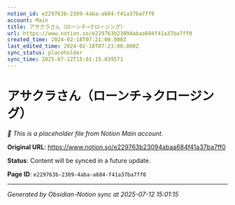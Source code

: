```yaml
---
notion_id: e229763b-2309-4aba-a684-f41a37ba7ff0
account: Main
title: アサクラさん（ローンチ→クロージング）
url: https://www.notion.so/e229763b23094abaa684f41a37ba7ff0
created_time: 2024-02-18T07:21:00.000Z
last_edited_time: 2024-02-18T07:23:00.000Z
sync_status: placeholder
sync_time: 2025-07-12T15:01:15.039571
---
```


# アサクラさん（ローンチ→クロージング）

*🔄 This is a placeholder file from Notion Main account.*

**Original URL**: https://www.notion.so/e229763b23094abaa684f41a37ba7ff0

**Status**: Content will be synced in a future update.

**Page ID**: `e229763b-2309-4aba-a684-f41a37ba7ff0`

---

*Generated by Obsidian-Notion sync at 2025-07-12 15:01:15*

